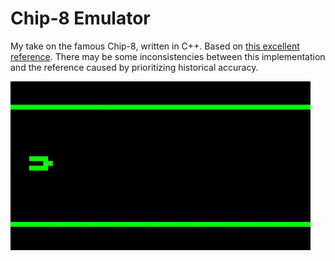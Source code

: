# Chip-8 Emulator

My take on the famous Chip-8, written in C++.
Based on [this excellent reference](http://devernay.free.fr/hacks/chip8/C8TECH10.HTM "Chip-8 Technical Reference").
There may be some inconsistencies between this implementation and the reference caused by prioritizing historical accuracy.

![Emulation example](https://github.com/oxtna/chip-8/blob/main/docs/img/chip8.gif?raw=true)
